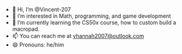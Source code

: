 - 👋 Hi, I’m @Vincent-207
- 👀 I’m interested in Math, programming, and game development
- 🌱 I’m currently learning the CS50x course, how to custom build a macropad.
- 📫 You can reach me at vhannah2007@outlook.com
- 😄 Pronouns: he/him

<!---
Vincent-207/Vincent-207 is a ✨ special ✨ repository because its `README.md` (this file) appears on your GitHub profile.
You can click the Preview link to take a look at your changes.
--->

